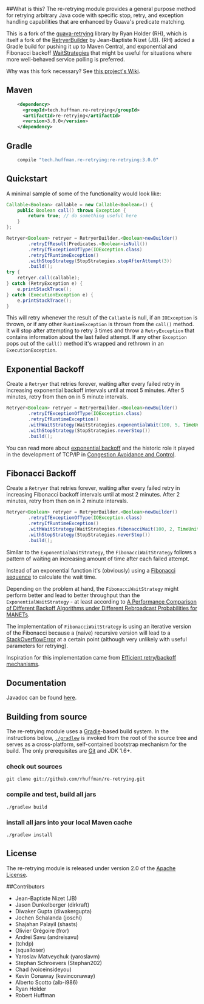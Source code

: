 <!---
  Copyright 2012-2015 Ray Holder
  Modifications copyright 2017 Robert Huffman

  Licensed under the Apache License, Version 2.0 (the "License");
  you may not use this file except in compliance with the License.
  You may obtain a copy of the License at
  
     http://www.apache.org/licenses/LICENSE-2.0
  
  Unless required by applicable law or agreed to in writing, software
  distributed under the License is distributed on an "AS IS" BASIS,
  WITHOUT WARRANTIES OR CONDITIONS OF ANY KIND, either express or implied.
  See the License for the specific language governing permissions and
  limitations under the License.
-->

##What is this?
The re-retrying module provides a general purpose method for retrying arbitrary Java code with specific stop, retry, and exception handling capabilities that are enhanced by Guava's predicate matching.

This is a fork of the [guava-retrying](https://github.com/rholder/guava-retrying) library by Ryan Holder (RH), which is itself a fork of the [RetryerBuilder](http://code.google.com/p/guava-libraries/issues/detail?id=490) by Jean-Baptiste Nizet (JB). (RH) added a Gradle build for pushing it up to Maven Central, and exponential and Fibonacci backoff [WaitStrategies](http://rholder.github.io/guava-retrying/javadoc/2.0.0/com/github/rholder/retry/WaitStrategies.html) that might be useful for situations where more well-behaved service polling is preferred.

Why was this fork necessary? See [this project's Wiki](https://github.com/rhuffman/re-retrying/wiki#why-fork).

## Maven
```xml
    <dependency>
      <groupId>tech.huffman.re-retrying</groupId>
      <artifactId>re-retrying</artifactId>
      <version>3.0.0</version>
    </dependency>
```

## Gradle
```groovy
    compile "tech.huffman.re-retrying:re-retrying:3.0.0"
```

## Quickstart
A minimal sample of some of the functionality would look like:

```java
Callable<Boolean> callable = new Callable<Boolean>() {
    public Boolean call() throws Exception {
        return true; // do something useful here
    }
};

Retryer<Boolean> retryer = RetryerBuilder.<Boolean>newBuilder()
        .retryIfResult(Predicates.<Boolean>isNull())
        .retryIfExceptionOfType(IOException.class)
        .retryIfRuntimeException()
        .withStopStrategy(StopStrategies.stopAfterAttempt(3))
        .build();
try {
    retryer.call(callable);
} catch (RetryException e) {
    e.printStackTrace();
} catch (ExecutionException e) {
    e.printStackTrace();
}
```

This will retry whenever the result of the `Callable` is null, if an `IOException` is thrown, or if any other `RuntimeException` is thrown from the `call()` method. It will stop after attempting to retry 3 times and throw a `RetryException` that contains information about the last failed attempt. If any other `Exception` pops out of the `call()` method it's wrapped and rethrown in an `ExecutionException`.

## Exponential Backoff

Create a `Retryer` that retries forever, waiting after every failed retry in increasing exponential backoff intervals until at most 5 minutes. After 5 minutes, retry from then on in 5 minute intervals.

```java
Retryer<Boolean> retryer = RetryerBuilder.<Boolean>newBuilder()
        .retryIfExceptionOfType(IOException.class)
        .retryIfRuntimeException()
        .withWaitStrategy(WaitStrategies.exponentialWait(100, 5, TimeUnit.MINUTES))
        .withStopStrategy(StopStrategies.neverStop())
        .build();
```
You can read more about [exponential backoff](http://en.wikipedia.org/wiki/Exponential_backoff) and the historic role it played in the development of TCP/IP in [Congestion Avoidance and Control](http://ee.lbl.gov/papers/congavoid.pdf).

## Fibonacci Backoff

Create a `Retryer` that retries forever, waiting after every failed retry in increasing Fibonacci backoff intervals until at most 2 minutes. After 2 minutes, retry from then on in 2 minute intervals.

```java
Retryer<Boolean> retryer = RetryerBuilder.<Boolean>newBuilder()
        .retryIfExceptionOfType(IOException.class)
        .retryIfRuntimeException()
        .withWaitStrategy(WaitStrategies.fibonacciWait(100, 2, TimeUnit.MINUTES))
        .withStopStrategy(StopStrategies.neverStop())
        .build();
```

Similar to the `ExponentialWaitStrategy`, the `FibonacciWaitStrategy` follows a pattern of waiting an increasing amount of time after each failed attempt.

Instead of an exponential function it's (obviously) using a [Fibonacci sequence](https://en.wikipedia.org/wiki/Fibonacci_numbers) to calculate the wait time.

Depending on the problem at hand, the `FibonacciWaitStrategy` might perform better and lead to better throughput than the `ExponentialWaitStrategy` - at least according to [A Performance Comparison of Different Backoff Algorithms under Different Rebroadcast Probabilities for MANETs](http://www.comp.leeds.ac.uk/ukpew09/papers/12.pdf).

The implementation of `FibonacciWaitStrategy` is using an iterative version of the Fibonacci because a (naive) recursive version will lead to a [StackOverflowError](http://docs.oracle.com/javase/7/docs/api/java/lang/StackOverflowError.html) at a certain point (although very unlikely with useful parameters for retrying).

Inspiration for this implementation came from [Efficient retry/backoff mechanisms](https://paperairoplane.net/?p=640).

## Documentation
Javadoc can be found [here](http://rholder.github.io/guava-retrying/javadoc/2.0.0).

## Building from source
The re-retrying module uses a [Gradle](http://gradle.org)-based build system. In the instructions below, [`./gradlew`](http://vimeo.com/34436402) is invoked from the root of the source tree and serves as a cross-platform, self-contained bootstrap mechanism for the build. The only prerequisites are [Git](https://help.github.com/articles/set-up-git) and JDK 1.6+.

### check out sources
`git clone git://github.com/rhuffman/re-retrying.git`

### compile and test, build all jars
`./gradlew build`

### install all jars into your local Maven cache
`./gradlew install`

## License
The re-retrying module is released under version 2.0 of the [Apache License](http://www.apache.org/licenses/LICENSE-2.0).

##Contributors
* Jean-Baptiste Nizet (JB)
* Jason Dunkelberger (dirkraft)
* Diwaker Gupta (diwakergupta)
* Jochen Schalanda (joschi)
* Shajahan Palayil (shasts)
* Olivier Grégoire (fror)
* Andrei Savu (andreisavu)
* (tchdp)
* (squalloser)
* Yaroslav Matveychuk (yaroslavm)
* Stephan Schroevers (Stephan202)
* Chad (voiceinsideyou)
* Kevin Conaway (kevinconaway)
* Alberto Scotto (alb-i986)
* Ryan Holder
* Robert Huffman

